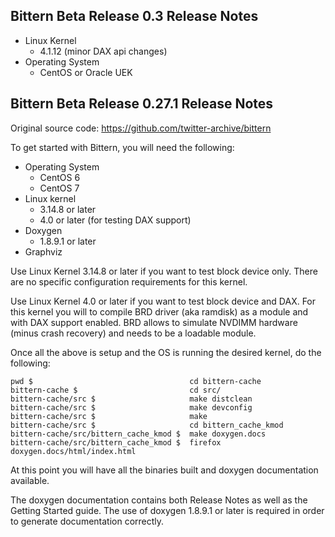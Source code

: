 Bittern Beta Release 0.3 Release Notes
--------------------------------------

* Linux Kernel
	* 4.1.12 (minor DAX api changes)
* Operating System
	* CentOS or Oracle UEK

Bittern Beta Release 0.27.1 Release Notes
-----------------------------------------

Original source code: https://github.com/twitter-archive/bittern

To get started with Bittern, you will need the following:

* Operating System
	* CentOS 6
	* CentOS 7
* Linux kernel
	* 3.14.8 or later
	* 4.0 or later (for testing DAX support)
* Doxygen
	* 1.8.9.1 or later
* Graphviz

Use Linux Kernel 3.14.8 or later if you want to test block device only.
There are no specific configuration requirements for this kernel.

Use Linux Kernel 4.0 or later if you want to test block device and DAX.
For this kernel you will to compile BRD driver (aka ramdisk) as a module and
with DAX support enabled. BRD allows to simulate NVDIMM hardware (minus crash
recovery) and needs to be a loadable module.

Once all the above is setup and the OS is running the desired kernel,
do the following:

	pwd $                                   cd bittern-cache
	bittern-cache $                         cd src/
	bittern-cache/src $                     make distclean
	bittern-cache/src $                     make devconfig
	bittern-cache/src $                     make
	bittern-cache/src $                     cd bittern_cache_kmod
	bittern-cache/src/bittern_cache_kmod $  make doxygen.docs
	bittern-cache/src/bittern_cache_kmod $  firefox doxygen.docs/html/index.html

At this point you will have all the binaries built and doxygen documentation
available.

The doxygen documentation contains both Release Notes as well as the
Getting Started guide. The use of doxygen 1.8.9.1 or later is required
in order to generate documentation correctly.
